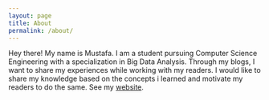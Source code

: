 ```yaml
---
layout: page
title: About
permalink: /about/
---
```

Hey there! My name is Mustafa. I am a student pursuing Computer Science Engineering with a specialization in Big Data Analysis.
Through my blogs, I want to share my experiences while working with my readers. I would like to share my knowledge based on the concepts i learned and motivate my readers to do the same.
See my [website](https://mustafa1310.github.io/).
